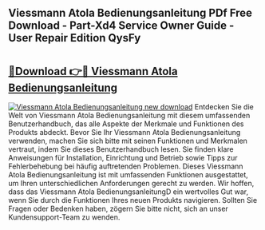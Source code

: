 ## Viessmann Atola Bedienungsanleitung PDf Free Download - Part-Xd4 Service Owner Guide - User Repair Edition QysFy

# <h2><a href="http://df24yyv.blite.top/?on=Viessmann+Atola+Bedienungsanleitung">🔗Download 👉🔴 Viessmann Atola Bedienungsanleitung</a></h2>

[![Viessmann Atola Bedienungsanleitung new download](https://i.imgur.com/lujVjoI.png)](http://df24yyv.blite.top/?on=Viessmann+Atola+Bedienungsanleitung)
Entdecken Sie die Welt von Viessmann Atola Bedienungsanleitung mit diesem umfassenden Benutzerhandbuch, das alle Aspekte der Merkmale und Funktionen des Produkts abdeckt. Bevor Sie Ihr Viessmann Atola Bedienungsanleitung verwenden, machen Sie sich bitte mit seinen Funktionen und Merkmalen vertraut, indem Sie dieses Benutzerhandbuch lesen. Sie finden klare Anweisungen für Installation, Einrichtung und Betrieb sowie Tipps zur Fehlerbehebung bei häufig auftretenden Problemen. Dieses Viessmann Atola Bedienungsanleitung ist mit umfassenden Funktionen ausgestattet, um Ihren unterschiedlichen Anforderungen gerecht zu werden. Wir hoffen, dass das Viessmann Atola BedienungsanleitungD ein wertvolles Gut war, wenn Sie durch die Funktionen Ihres neuen Produkts navigieren. Sollten Sie Fragen oder Bedenken haben, zögern Sie bitte nicht, sich an unser Kundensupport-Team zu wenden.
